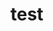 # test   
     
      
           
          
               
                
         
        
    
       
 
 
 
